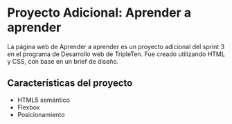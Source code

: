 # Proyecto Adicional: Aprender a aprender

La página web de Aprender a aprender es un proyecto adicional del sprint 3 en el programa de Desarrollo web de TripleTen. Fue creado utilizando HTML y CSS, con base en un brief de diseño.

## Características del proyecto

- HTML5 semántico
- Flexbox
- Posicionamiento
